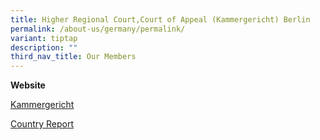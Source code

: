 ```yaml
---
title: Higher Regional Court,Court of Appeal (Kammergericht) Berlin
permalink: /about-us/germany/permalink/
variant: tiptap
description: ""
third_nav_title: Our Members
---
```

<p><strong>Website</strong>
</p>
<p><a href="https://www.berlin.de/gerichte/kammergericht/" rel="noopener noreferrer nofollow" target="_blank">Kammergericht</a>
</p>
<p></p>
<p><a href="/files/kammergericht - country report.pdf" rel="noopener noreferrer nofollow" target="_blank">Country Report</a>
</p>
